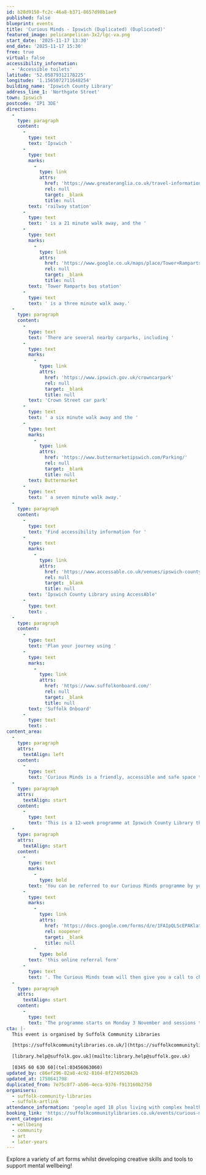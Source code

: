 ```yaml
---
id: b28d9150-fc2c-46a8-b371-8657d98b1ae9
published: false
blueprint: events
title: 'Curious Minds - Ipswich (Duplicated) (Duplicated)'
featured_image: pelicanpelican-3x2/lgc-va.png
start_date: '2025-11-17 13:30'
end_date: '2025-11-17 15:30'
free: true
virtual: false
accessibility_information:
  - 'Accessible toilets'
latitude: '52.05879312178225'
longitude: '1.1565072711648254'
building_name: 'Ipswich County Library'
address_line_1: 'Northgate Street'
town: Ipswich
postcode: 'IP1 3DE'
directions:
  -
    type: paragraph
    content:
      -
        type: text
        text: 'Ipswich '
      -
        type: text
        marks:
          -
            type: link
            attrs:
              href: 'https://www.greateranglia.co.uk/travel-information/station-information/ips'
              rel: null
              target: _blank
              title: null
        text: 'railway station'
      -
        type: text
        text: ' is a 21 minute walk away, and the '
      -
        type: text
        marks:
          -
            type: link
            attrs:
              href: 'https://www.google.co.uk/maps/place/Tower+Ramparts+bus+station/@52.0590456,1.1530657,17z/data=!4m23!1m16!4m15!1m6!1m2!1s0x47d9a1d34396d717:0xe270c06e32b8a13f!2sTower+Ramparts+bus+station,+Ipswich!2m2!1d1.154715!2d52.059341!1m6!1m2!1s0x47d9a1d4b1ce6d1f:0xd66f77daa10f45b6!2sCounty+Library,+Northgate+St,+Ipswich+IP1+3DE!2m2!1d1.1565145!2d52.0587199!3e2!3m5!1s0x47d9a1d34396d717:0xe270c06e32b8a13f!8m2!3d52.059341!4d1.154715!16s%2Fg%2F1q67cvcv8?entry=ttu'
              rel: null
              target: _blank
              title: null
        text: 'Tower Ramparts bus station'
      -
        type: text
        text: ' is a three minute walk away.'
  -
    type: paragraph
    content:
      -
        type: text
        text: 'There are several nearby carparks, including '
      -
        type: text
        marks:
          -
            type: link
            attrs:
              href: 'https://www.ipswich.gov.uk/crowncarpark'
              rel: null
              target: _blank
              title: null
        text: 'Crown Street car park'
      -
        type: text
        text: ' a six minute walk away and the '
      -
        type: text
        marks:
          -
            type: link
            attrs:
              href: 'https://www.buttermarketipswich.com/Parking/'
              rel: null
              target: _blank
              title: null
        text: Buttermarket
      -
        type: text
        text: ' a seven minute walk away.'
  -
    type: paragraph
    content:
      -
        type: text
        text: 'Find accessibility information for '
      -
        type: text
        marks:
          -
            type: link
            attrs:
              href: 'https://www.accessable.co.uk/venues/ipswich-county-library'
              rel: null
              target: _blank
              title: null
        text: 'Ipswich County Library using AccessAble'
      -
        type: text
        text: .
  -
    type: paragraph
    content:
      -
        type: text
        text: 'Plan your journey using '
      -
        type: text
        marks:
          -
            type: link
            attrs:
              href: 'https://www.suffolkonboard.com/'
              rel: null
              target: _blank
              title: null
        text: 'Suffolk Onboard'
      -
        type: text
        text: .
content_area:
  -
    type: paragraph
    attrs:
      textAlign: left
    content:
      -
        type: text
        text: 'Curious Minds is a friendly, accessible and safe space to come and explore creativity with professional artists and discover interesting heritage facts that will inspire your imagination.'
  -
    type: paragraph
    attrs:
      textAlign: start
    content:
      -
        type: text
        text: 'This is a 12-week programme at Ipswich County Library that supports people aged 18 or over with complex health needs. Supported by professional artists Sarah Lewis and Alice Andrea Ewing.'
  -
    type: paragraph
    attrs:
      textAlign: start
    content:
      -
        type: text
        marks:
          -
            type: bold
        text: 'You can be referred to our Curious Minds programme by your GP or social prescriber. or you can self-refer by completing '
      -
        type: text
        marks:
          -
            type: link
            attrs:
              href: 'https://docs.google.com/forms/d/e/1FAIpQLScEPAKlatueJj3EryvjxX6968T4CFBp4JEtmhj-I56vt8j2bg/viewform'
              rel: noopener
              target: _blank
              title: null
          -
            type: bold
        text: 'this online referral form'
      -
        type: text
        text: '. The Curious Minds team will then give you a call to check that this activity is right for you and answer any questions you may have.'
  -
    type: paragraph
    attrs:
      textAlign: start
    content:
      -
        type: text
        text: 'The programme starts on Monday 3 November and sessions take place every Monday for 12 weeks from 13:30 to 15:30. No sessions on Monday 22 or Monday 29 December.'
cta: |-
  This event is organised by Suffolk Community Libraries

  [https://suffolkcommunitylibraries.co.uk/](https://suffolkcommunitylibraries.co.uk/) 

  [library.help@suffolk.gov.uk](mailto:library.help@suffolk.gov.uk)

  [0345 60 630 60](tel:03456063060)
updated_by: c86ef296-82a8-4c92-8104-8f274952842b
updated_at: 1758641798
duplicated_from: 7e75c8f7-a506-4eca-9376-f913160b2750
organisers:
  - suffolk-community-libraries
  - suffolk-artlink
attendance_information: 'people aged 18 plus living with complex health needs'
booking_link: 'https://suffolkcommunitylibraries.co.uk/events/curious-minds-programme-at-ipswich-county-library-2025-11-03/'
event_categories:
  - wellbeing
  - community
  - art
  - later-years
---
```

Explore a variety of art forms whilst developing creative skills and tools to support mental wellbeing!